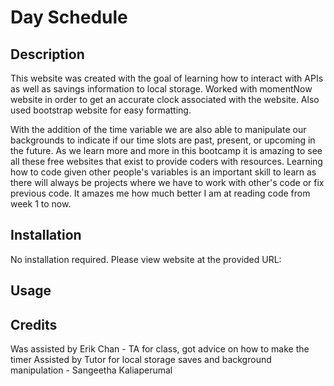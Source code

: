 # Day Schedule

## Description

This website was created with the goal of learning how to interact with APIs as well as savings information to local storage. Worked with momentNow website in order to get an accurate clock associated with the website. Also used bootstrap website for easy formatting. 

With the addition of the time variable we are also able to manipulate our backgrounds to indicate if our time slots are past, present, or upcoming in the future. As we learn more and more in this bootcamp it is amazing to see all these free websites that exist to provide coders with resources. Learning how to code given other people's variables is an important skill to learn as there will always be projects where we have to work with other's code or fix previous code. It amazes me how much better I am at reading code from week 1 to now.

## Installation

No installation required. Please view website at the provided URL: 

## Usage


## Credits

Was assisted by Erik Chan - TA for class, got advice on how to make the timer
Assisted by Tutor for local storage saves and background manipulation - Sangeetha Kaliaperumal 